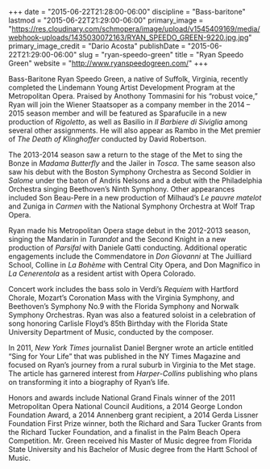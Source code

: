 +++
date = "2015-06-22T21:28:00-06:00"
discipline = "Bass-baritone"
lastmod = "2015-06-22T21:29:00-06:00"
primary_image = "https://res.cloudinary.com/schmopera/image/upload/v1545409169/media/webhook-uploads/1435030072163/RYAN_SPEEDO_GREEN-9220.jpg.jpg"
primary_image_credit = "Dario Acosta"
publishDate = "2015-06-22T21:29:00-06:00"
slug = "ryan-speedo-green"
title = "Ryan Speedo Green"
website = "http://www.ryanspeedogreen.com/"
+++

Bass-Baritone Ryan Speedo Green, a native of Suffolk, Virginia, recently completed the Lindemann Young Artist Development Program at the Metropolitan Opera. Praised by Anothony Tommasini for his “robust voice,” Ryan will join the Wiener Staatsoper as a company member in the 2014 – 2015 season member and will be featured as Sparafucile in a new production of *Rigoletto*, as well as Basilio in *Il Barbiere di Siviglia* among several other assignments. He will also appear as Rambo in the Met premier of *The Death of Klinghoffer* conducted by David Robertson.

The 2013-2014 season saw a return to the stage of the Met to sing the Bonze in *Madama Butterfly* and the Jailer in *Tosca*. The same season also saw his debut with the Boston Symphony Orchestra as Second Soldier in *Salome* under the baton of Andris Nelsons and a debut with the Philadelphia Orchestra singing Beethoven’s Ninth Symphony. Other appearances included Son Beau-Pere in a new production of Milhaud’s *Le pauvre matelot* and Zuniga in *Carmen* with the National Symphony Orchestra at Wolf Trap Opera.

Ryan made his Metropolitan Opera stage debut in the 2012-2013 season, singing the Mandarin in *Turandot* and the Second Knight in a new production of *Parsifal* with Daniele Gatti conducting. Additional operatic engagements include the Commendatore in *Don Giovanni* at The Juilliard School, Colline in *La Bohème* with Central City Opera, and Don Magnifico in *La Cenerentola* as a resident artist with Opera Colorado.

Concert work includes the bass solo in Verdi’s *Requiem* with Hartford Chorale, Mozart’s Coronation Mass with the Virginia Symphony, and Beethoven’s Symphony No.9 with the Florida Symphony and Norwalk Symphony Orchestras. Ryan was also a featured soloist in a celebration of song honoring Carlisle Floyd’s 85th Birthday with the Florida State University Department of Music, conducted by the composer.

In 2011, *New York Times* journalist Daniel Bergner wrote an article entitled “Sing for Your Life” that was published in the NY Times Magazine and focused on Ryan’s journey from a rural suburb in Virginia to the Met stage. The article has garnered interest from *Harper-Collins* publishing who plans on transforming it into a biography of Ryan’s life.

Honors and awards include National Grand Finals winner of the 2011 Metropolitan Opera National Council Auditions, a 2014 George London Foundation Award, a 2014 Annenberg grant recipient, a 2014 Gerda Lissner Foundation First Prize winner, both the Richard and Sara Tucker Grants from the Richard Tucker Foundation, and a finalist in the Palm Beach Opera Competition. Mr. Green received his Master of Music degree from Florida State University and his Bachelor of Music degree from the Hartt School of Music.
